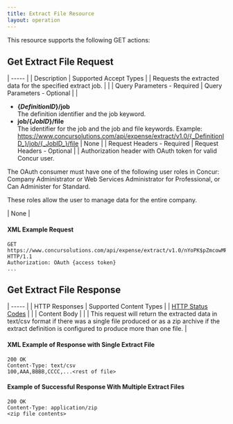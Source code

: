```yaml
---
title: Extract File Resource
layout: operation
---
```





This resource supports the following GET actions:

##  Get Extract File Request

| ----- |
|  Description |  Supported Accept Types |
|  Requests the extracted data for the specified extract job. |   |
|  Query Parameters - Required |  Query Parameters - Optional |
|

* **{_DefinitionID_}/job**  
The definition identifier and the job keyword.
* **job/{_JobID_}/file**  
The identifier for the job and the job and file keywords.
Example: https://www.concursolutions.com/api/expense/extract/v1.0/{_DefinitionID_}/job/{_JobID_}/file |  None |
|  Request Headers - Required |  Request Headers - Optional |
|  Authorization header with OAuth token for valid Concur user.

The OAuth consumer must have one of the following user roles in Concur: Company Administrator or Web Services Administrator for Professional, or Can Administer for Standard.

These roles allow the user to manage data for the entire company.

 |  None |

####  XML Example Request

    GET https://www.concursolutions.com/api/expense/extract/v1.0/nYoPK$pZmcowMRUqcl5bnDAwwsMydyt$xd/job/uIo87jk3SHudi$sdlYle8$peot$pD21jyd/file HTTP/1.1
    Authorization: OAuth {access token}
    ...

##  Get Extract File Response

| ----- |
|  HTTP Responses |  Supported Content Types |
|  [HTTP Status Codes][1] |   |
|  Content Body |   |
|  This request will return the extracted data in text/csv format if there was a single file produced or as a zip archive if the extract definition is configured to produce more than one file. |

####  XML Example of Response with Single Extract File

    200 OK
    Content-Type: text/csv
    100,AAA,BBBB,CCCC,...<rest of file>

####  Example of Successful Response With Multiple Extract Files

    200 OK
    Content-Type: application/zip
    <zip file contents>

  


[1]: https://developer.concur.com/reference/http-codes

